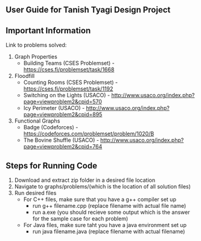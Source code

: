 ## User Guide for Tanish Tyagi Design Project

## Important Information
Link to problems solved:
1. Graph Properties
    - Building Teams (CSES Problemset) - https://cses.fi/problemset/task/1668
2. Floodfill
    - Counting Rooms (CSES Problemset) - https://cses.fi/problemset/task/1192
    - Switching on the Lights (USACO) - http://www.usaco.org/index.php?page=viewproblem2&cpid=570
    - Icy Perimeter (USACO) - http://www.usaco.org/index.php?page=viewproblem2&cpid=895
3. Functional Graphs
     - Badge (Codeforces) - https://codeforces.com/problemset/problem/1020/B
     - The Bovine Shuffle (USACO) - http://www.usaco.org/index.php?page=viewproblem2&cpid=764

## Steps for Running Code
1. Download and extract zip folder in a desired file location
2. Navigate to graphs/problems/(which is the location of all solution files)
3. Run desired files
    - For C++ files, make sure that you have a g++ compiler set up
        - run g++ filename.cpp (replace filename with actual file name)
        - run a.exe (you should recieve some output which is the answer for the sample case for each problem)
    - For Java files, make sure taht you have a java environment set up
        - run java filename.java (replace filename with actual filename)
